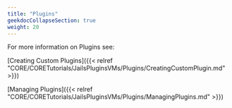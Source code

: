 ```yaml
---
title: "Plugins"
geekdocCollapseSection: true
weight: 20 
---
```


For more information on Plugins see:

[Creating Custom Plugins]({{< relref "CORE/CORETutorials/JailsPluginsVMs/Plugins/CreatingCustomPlugin.md" >}})

[Managing Plugins]({{< relref "CORE/CORETutorials/JailsPluginsVMs/Plugins/ManagingPlugins.md" >}})